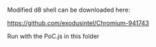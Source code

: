 Modified d8 shell can be downloaded here:

https://github.com/exodusintel/Chromium-941743

Run with the PoC.js in this folder